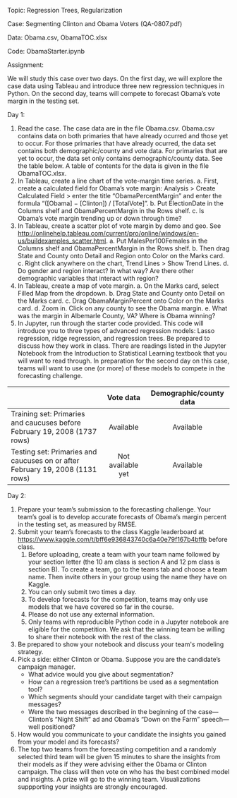 Topic:                Regression Trees, Regularization

Case:                 Segmenting Clinton and Obama Voters (QA-0807.pdf)

Data:                 Obama.csv, ObamaTOC.xlsx

Code:                 ObamaStarter.ipynb

Assignment:

We will study this case over two days. On the first day, we will explore the case data using Tableau and introduce three new regression techniques in Python. On the second day, teams will compete to forecast Obama’s vote margin in the testing set.

Day 1:

1. Read the case. The case data are in the file Obama.csv. Obama.csv contains data on both primaries that have already ocurred and those yet to occur. For those primaries that have already ocurred, the data set contains both demographic/county and vote data. For primaries that are yet to occur, the data set only contains demographic/county data. See the table below. A table of contents for the data is given in the file ObamaTOC.xlsx. 
2. In Tableau, create a line chart of the vote-margin time series.
    a. First, create a calculated field for Obama’s vote margin: Analysis > Create Calculated Field > enter the title “ObamaPercentMargin” and enter the formula “([Obama] − [Clinton]) / [TotalVote]”. 
    b. Put ElectionDate in the Columns shelf and ObamaPercentMargin in the Rows shelf. 
    c. Is Obama’s vote margin trending up or down through time?  
3. In Tableau, create a scatter plot of vote margin by demo and geo. See http://onlinehelp.tableau.com/current/pro/online/windows/en-us/buildexamples_scatter.html.
    a. Put MalesPer100Females in the Columns shelf and ObamaPercentMargin in the Rows shelf.
    b. Then drag State and County onto Detail and Region onto Color on the Marks card.
    c. Right click anywhere on the chart, Trend Lines > Show Trend Lines.
    d. Do gender and region interact? In what way? Are there other demographic variables that interact with region?
4. In Tableau, create a map of vote margin. 
    a. On the Marks card, select Filled Map from the dropdown. 
    b. Drag State and County onto Detail on the Marks card.
    c. Drag ObamaMarginPercent onto Color on the Marks card. 
    d. Zoom in. Click on any county to see the Obama margin.
    e. What was the margin in Albemarle County, VA? Where is Obama winning?
5. In Jupyter, run through the starter code provided. This code will introduce you to three types of advanced regression models: Lasso regression, ridge regression, and regression trees. Be prepared to discuss how they work in class. There are readings listed in the Jupyter Notebook from the Introduction to Statistical Learning textbook that you will want to read through. In preparation for the second day on this case, teams will want to use one (or more) of these models to compete in the forecasting challenge.
    
|                                                                                        | Vote data           | Demographic/county data |
|----------------------------------------------------------------------------------------|:-------------------:|:-------------------------:|
| Training set: Primaries and caucuses before February 19, 2008 (1737 rows)              | Available           | Available               |
| Testing set: Primaries and caucuses on or after February 19, 2008 (1131 rows)          | Not available yet   | Available               |


Day 2:

1. Prepare your team’s submission to the forecasting challenge. Your team’s goal is to develop accurate forecasts of Obama’s margin percent in the testing set, as measured by RMSE. 
2. Submit your team’s forecasts to the class Kaggle leaderboard at https://www.kaggle.com/t/bff6e936843740c6a40e79f167b4bffb before class. 
    1. Before uploading, create a team with your team name followed by your section letter (the 10 am class is section A and 12 pm class is section B). To create a team, go to the teams tab and choose a team name. Then invite others in your group using the name they have on Kaggle.
    2. You can only submit two times a day.
    3. To develop forecasts for the competition, teams may only use models that we have covered so far in the course.
    4. Please do not use any external information. 
    5. Only teams with reproducible Python code in a Jupyter notebook are eligible for the competition. We ask that the winning team be willing to share their notebook with the rest of the class.
3. Be prepared to show your notebook and discuss your team's modeling strategy.
4. Pick a side: either Clinton or Obama. Suppose you are the candidate’s campaign manager. 
    * What advice would you give about segmentation? 
    * How can a regression tree’s partitions be used as a segmentation tool? 
    * Which segments should your candidate target with their campaign messages? 
    * Were the two messages described in the beginning of the case—Clinton’s “Night Shift” ad and Obama’s “Down on the Farm” speech—well positioned?
5. How would you communicate to your candidate the insights you gained from your model and its forecasts?
6. The top two teams from the forecasting competition and a randomly selected third team will be given 15 minutes to share the insights from their models as if they were advising either the Obama or Clinton campaign. The class will then vote on who has the best combined model and insights. A prize will go to the winning team. Visualizations suppporting your insights are strongly encouraged.
